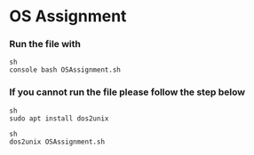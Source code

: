 # OS Assignment

### Run the file with 
```
sh
console bash OSAssignment.sh
```

### If you cannot run the file please follow the step below
```
sh
sudo apt install dos2unix
```
```
sh
dos2unix OSAssignment.sh
``` 
